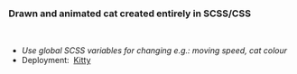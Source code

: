 ### Drawn and animated cat created entirely in SCSS/CSS
<br/>

- *Use global SCSS variables for changing e.g.: moving speed, cat colour*
- Deployment: &nbsp;[Kitty](https://wielomianik.github.io/CatByPureCSS)